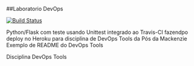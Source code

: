 ##Laboratorio DevOps

[![Build Status](https://travis-ci.com/mathcardoso1997/devopslab.svg?branch=main)](https://travis-ci.com/mathcardoso1997/devopslab)

Python/Flask com teste usando Unittest integrado ao Travis-CI fazendpo deploy no Heroku para disciplina de DevOps Tools da Pós da Mackenzie
Exemplo de README do DevOps Tools

Disciplina DevOps Tools
